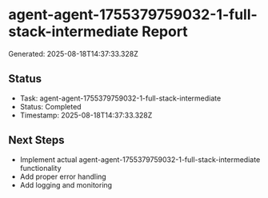 # agent-agent-1755379759032-1-full-stack-intermediate Report

Generated: 2025-08-18T14:37:33.328Z

## Status
- Task: agent-agent-1755379759032-1-full-stack-intermediate
- Status: Completed
- Timestamp: 2025-08-18T14:37:33.328Z

## Next Steps
- Implement actual agent-agent-1755379759032-1-full-stack-intermediate functionality
- Add proper error handling
- Add logging and monitoring
